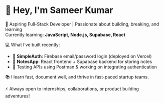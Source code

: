 # 👋 Hey, I'm Sameer Kumar

🚀 Aspiring Full-Stack Developer | Passionate about building, breaking, and learning  
Currently learning: **JavaScript, Node.js, Supabase, React**

💻 What I’ve built recently:
- 🔐 **SimpleAuth**: Firebase email/password login (deployed on Vercel)
- 📝 **NotesApp**: React frontend + Supabase backend for storing notes  
- 🧪 Testing APIs using Postman & working on integrating authentication

📚 I learn fast, document well, and thrive in fast-paced startup teams.

⚡ Always open to internships, collaborations, or product building adventures!
